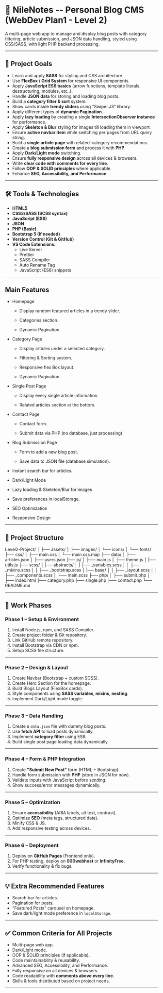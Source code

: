 # 📌 NileNotes -- Personal Blog CMS (WebDev Plan1 - Level 2)
A multi-page web app to manage and display blog posts with category filtering, article submission, and JSON data handling, styled using CSS/SASS, with light PHP backend processing.

---

## **🎯 Project Goals**
- Learn and apply **SASS** for styling and CSS architecture.
- Use **FlexBox / Grid System** for responsive UI components.
- Apply **JavaScript ES6 basics** (arrow functions, template literals, destructuring, modules, etc..).
- Handle **JSON data** for storing and loading blog posts.
- Build a **category filter & sort** system.
- Show cards inside **trendy sliders** using "Swiper.JS" library.
- Apply different types of **dynamic Pagination**.
- Apply **lazy loading** by creating a single **IntersectionObserver instance** for performance.
- Apply **Skeleton & Blur** styling for images till loading them in viewport.
- Ensure **active navbar item** while switching per pages from URL query string.
- Build a **single article page** with related-category recommendations.
- Create a **blog submission form** and process it with **PHP**.
- Apply **Dark/Light mode** switching.
- Ensure **fully responsive design** across all devices & browsers.
- Write **clear code with comments for every line**.
- Follow **OOP & SOLID principles** where applicable.
- Enhance **SEO, Accessibility, and Performance**.

---

## **🛠 Tools & Technologies**
- **HTML5**
- **CSS3/SASS (SCSS syntax)**
- **JavaScript (ES6)**
- **JSON**
- **PHP (Basic)**
- **Bootstrap 5 (If needed)**
- **Version Control (Git & GitHub)**
- **VS Code Extensions:**
  - Live Server
  - Prettier
  - SASS Compiler
  - Auto Rename Tag
  - JavaScript (ES6) snippets

---

## Main Features

* Homepage

  * Display random featured articles in a trendy slider.

  * Categories section.

  * Dynamic Pagination.

* Category Page

  * Display articles under a selected category.
  
  * Filtering & Sorting system.

  * Responsive flex Box layout.

  * Dynamic Pagination.

* Single Post Page

  * Display every single article information.

  * Related articles section at the bottom.

* Contact Page

  * Contact form.

  * Submit data via PHP (no database, just processing).

* Blog Submission Page

  * Form to add a new blog post.

  * Save data to JSON file (database simulation).

* Instant search bar for articles.

* Dark/Light Mode

* Lazy loading & Skeleton/Blur for images

* Save preferences in localStorage.

* SEO Optimization

* Responsive Design

---

## **📂 Project Structure**

Level2-Project/
│
├── assets/
│ ├── images/
│ └── icons/
│ └── fonts/
├── css/
│ ├── main.css
│ └── main.css.map
├── data/
│ ├── articles.json
│ ├── users.json
├── js/
│ ├── main.js
│ ├── theme.js
│ |── utils.js
├── scss/
│ |── abstracts/
│ | ├── _variables.scss
│ │ ├── _mixins.scss
│ │ ├── _bootstrap.scss
│ |── base/
│ │ ├── _layout.scss
│ │ ├── _components.scss
│ └── main.scss
├── php/
│ ├── submit.php
│
├── index.html
├── category.php
├── single.php
├── contact.php
└── README.md

---

## **📅 Work Phases**

### **Phase 1 – Setup & Environment**
1. Install Node.js, npm, and SASS Compiler.
2. Create project folder & Git repository.
3. Link GitHub remote repository.
4. Install Bootstrap via CDN or npm.
5. Setup SCSS file structure.

---

### **Phase 2 – Design & Layout**
1. Create Navbar (Bootstrap + custom SCSS).
2. Create Hero Section for the homepage.
3. Build Blogs Layout (FlexBox cards).
4. Style components using **SASS variables, mixins, nesting**.
5. Implement Dark/Light mode toggle.

---

### **Phase 3 – Data Handling**
1. Create a `data.json` file with dummy blog posts.
2. Use **fetch API** to load posts dynamically.
3. Implement **category filter** using ES6.
4. Build single post page loading data dynamically.

---

### **Phase 4 – Form & PHP Integration**
1. Create **"Submit New Post"** form (HTML + Bootstrap).
2. Handle form submission with **PHP** (store in JSON for now).
3. Validate inputs with JavaScript before sending.
4. Show success/error messages dynamically.

---

### **Phase 5 – Optimization**
1. Ensure **accessibility** (ARIA labels, alt text, contrast).
2. Optimize **SEO** (meta tags, structured data).
3. Minify CSS & JS.
4. Add responsive testing across devices.

---

### **Phase 6 – Deployment**
1. Deploy on **GitHub Pages** (Frontend only).
2. For PHP testing, deploy on **000webhost** or **InfinityFree**.
3. Verify functionality & fix bugs.

---

## **💡 Extra Recommended Features**
- Search bar for articles.
- Pagination for posts.
- "Featured Posts" carousel on homepage.
- Save dark/light mode preference in `localStorage`.

---

## **✅ Common Criteria for All Projects**
- Multi-page web app.
- Dark/Light mode.
- OOP & SOLID principles (if applicable).
- Code maintainability & reusability.
- Advanced SEO, Accessibility, and Performance.
- Fully responsive on all devices & browsers.
- Code readability with **comments above every line**.
- Skills & tools distributed based on project needs.

---
